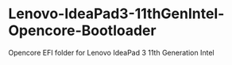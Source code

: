# Lenovo-IdeaPad3-11thGenIntel-Opencore-Bootloader
Opencore EFI folder for Lenovo IdeaPad 3 11th Generation Intel
